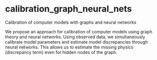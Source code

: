 # calibration_graph_neural_nets
Calibration of computer models with graphs and neural networks

We propose an approach for calibration of computer models using graph theory and neural networks.
Using observed data, we simultaneously calibrate model parameters and estimate model discrepancies through neural networks.
This allows us to estimate the missing physics (discrepancy term) even for hidden nodes of the graph.
